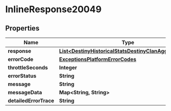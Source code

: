 
# InlineResponse20049

## Properties
Name | Type | Description | Notes
------------ | ------------- | ------------- | -------------
**response** | [**List&lt;DestinyHistoricalStatsDestinyClanAggregateStat&gt;**](DestinyHistoricalStatsDestinyClanAggregateStat.md) |  |  [optional]
**errorCode** | [**ExceptionsPlatformErrorCodes**](ExceptionsPlatformErrorCodes.md) |  |  [optional]
**throttleSeconds** | **Integer** |  |  [optional]
**errorStatus** | **String** |  |  [optional]
**message** | **String** |  |  [optional]
**messageData** | **Map&lt;String, String&gt;** |  |  [optional]
**detailedErrorTrace** | **String** |  |  [optional]



